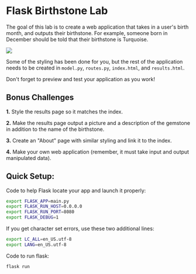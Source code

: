 # Flask Birthstone Lab

The goal of this lab is to create a web application that takes in a user's birth month, and outputs their birthstone. For example, someone born in December should be told that their birthstone is Turquoise.

<img src='http://abigailsjewelbox.com/sitefiles/wp-content/uploads/2016/12/birthstonechart.jpg'>

Some of the styling has been done for you, but the rest of the application needs to be created in `model.py`, `routes.py`, `index.html`, and `results.html`.

Don't forget to preview and test your application as you work!

## Bonus Challenges

**1.** Style the results page so it matches the index.

**2.** Make the results page output a picture and a description of the gemstone in addition to the name of the birthstone.

**3.** Create an "About" page with similar styling and link it to the index.

**4.** Make your own web application (remember, it must take input and output manipulated data).

## Quick Setup:

Code to help Flask locate your app and launch it properly:
```bash
export FLASK_APP=main.py
export FLASK_RUN_HOST=0.0.0.0
export FLASK_RUN_PORT=8080
export FLASK_DEBUG=1
```

If you get character set errors, use these two additional lines:
```bash
export LC_ALL=en_US.utf-8
export LANG=en_US.utf-8
```

Code to run flask:
```bash
flask run
```
